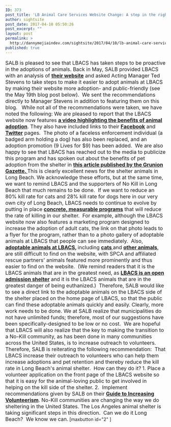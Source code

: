 ```yaml
---
ID: 373
post_title: 'LB Animal Care Services Website Change: A step in the right direction?'
author: sightsite
post_date: 2017-04-10 05:50:26
post_excerpt: ""
layout: post
permalink: >
  http://dannymejiaindev.com/sightsite/2017/04/10/lb-animal-care-services-website-change-a-step-in-the-right-direction/
published: true
---
```

<span style="font-size: medium;">SALB is pleased to see that LBACS has taken steps to be proactive in the adoptions of animals. Back in May, SALB provided LBACS with an analysis of <a title="" href="http://www.longbeach.gov/acs/"><strong>their website</strong></a> and asked Acting Manager Ted Stevens to take steps to make it easier to adopt animals at LBACS by making their website more adoption- and public-friendly (see the May 19th blog post below).  We sent the recommendations directly to Manager Stevens in addition to featuring them on this blog.   While not all of the recommendations were taken, we have noted the following:</span> <span style="font-size: medium;">We are pleased to report that the LBACS website now features <strong><a title="" href="http://youtu.be/Lio1QTPljRI">a video highlighting the benefits of animal adoption</a></strong>. They also have included links to their <strong><a title="" href="http://www.facebook.com/LongBeachAnimalCare">Facebook</a></strong> and <strong><a title="" href="https://twitter.com/lbacs/">Twitter</a></strong> pages.  The photo of a faceless enforcement individual (a badged arm holding a dog) has also been replaced, and an adoption promotion (9 Lives for $9) has been added.  We are also happy to see that LBACS has reached out to the media to publicize this program and has spoken out about the benefits of pet adoption from the shelter in <strong><a title="" href="http://www.gazettes.com/lifestyle/pets/adult-cats-get-lives-for-at-animal-shelter/article_fe7c69e2-e0b0-11e1-9193-001a4bcf887a.html">this article published by the Grunion Gazette. </a></strong></span> <span style="font-size: medium;">This is clearly excellent news for the shelter animals in Long Beach.</span> <span style="font-size: medium;">We acknowledge these efforts, but at the same time, we want to remind LBACS and the supporters of No Kill in Long Beach that much remains to be done.  If we want to reduce an 80% kill rate for cats and 28% kill rate for dogs here in our very own city of Long Beach, LBACS needs to continue to evolve by putting in place <strong><a title="" href="http://www.nokillharford.org/about/steps-to-no-kill/">concrete, measurable programs</a></strong> that will reduce the rate of killing in our shelter.  For example, although the LBACS website now also features a marketing program designed to increase the adoption of adult cats, the link on that photo leads to a flyer for the program, rather than to a photo gallery of adoptable animals at LBACS that people can see immediately.  Also,<strong> <a title="" href="http://www.petharbor.com/results.asp?searchtype=ADOPT&friends=1&samaritans=1&nosuccess=0&rows=10&imght=120&imgres=thumb&view=sysadm.v_animal&bgcolor=ffffff&text=000000&link=000000&alink=336699&vlink=000000&fontface=arial&fontsize=10&col_hdr_bg=b3b936&zip=90815&miles=200&shelterlist=%27LONG%27&atype=dog&ADDR=undefined&nav=1&start=3&nomax=1&page=1&where=type_DOG">adoptable animals at LBACS</a>, </strong>including <strong><a title="" href="http://www.petharbor.com/results.asp?searchtype=ADOPT&friends=1&samaritans=1&nosuccess=0&rows=10&imght=120&imgres=thumb&view=sysadm.v_animal&bgcolor=ffffff&text=000000&link=000000&alink=336699&vlink=000000&fontface=arial&fontsize=10&col_hdr_bg=b3b936&zip=90815&miles=200&shelterlist=%27LONG%27&atype=dog&ADDR=undefined&nav=1&start=3&nomax=1&page=1&where=type_CAT">cats </a></strong>and <strong><a title="" href="http://www.petharbor.com/results.asp?searchtype=ADOPT&friends=1&samaritans=1&nosuccess=0&rows=10&imght=120&imgres=thumb&view=sysadm.v_animal&bgcolor=ffffff&text=000000&link=000000&alink=336699&vlink=000000&fontface=arial&fontsize=10&col_hdr_bg=b3b936&zip=90815&miles=200&shelterlist=%27LONG%27&atype=dog&ADDR=undefined&nav=1&start=3&nomax=1&page=1&where=type_OTHER">other animals</a></strong>, are still difficult to find on the website, with SPCA and affiliated rescue partners' animals featured more prominently and thus easier to find on the website.  (We remind readers that it is the LBACS animals that are in the greatest need, as <strong><a title="" href="http://www.stayinalivelongbeach.org/lbacs-and-spca-la-whos-who.html">LBACS is an open admission shelter</a></strong> and it is the LBACS animals that are in the greatest danger of being euthanized.)  </span> <span style="font-size: medium;">Therefore, SALB would like to see a direct link to the adoptable animals on the LBACS side of the shelter placed on the home page of LBACS, so that the public can find these adoptable animals quickly and easily.</span> <span style="font-size: medium;">Clearly, more work needs to be done. We at SALB realize that municipalities do not have unlimited funds; therefore, most of our suggestions have been specifically-designed to be low or no cost.  We are hopeful that LBACS will also realize that the key to making the transition to a No-Kill community, as has been done in many communities across the United States, is to increase outreach to volunteers.  Therefore, SALB is reiterating the following recommendation:  That LBACS increase their outreach to volunteers who can help them increase adoptions and pet retention and thereby reduce the kill rate in Long Beach's animal shelter.  How can they do it?</span> <span style="font-size: medium;">1. Place a volunteer application on the front page of the LBACS website so that it is easy for the animal-loving public to get involved in helping on the kill side of the shelter.</span> <span style="font-size: medium;">2.  Implement recommendations given by SALB on their <strong><a title="" href="http://www.stayinalivelongbeach.org/salb-guide-to-increasing-volunteerism.html">Guide to Increasing Volunteerism</a></strong>. </span> <span style="font-size: medium;">No-Kill communities are changing the way we do sheltering in the United States. The Los Angeles animal shelter is taking significant steps in this direction.  Can we do it Long Beach?  </span> <span style="font-size: medium;">We know we can.</span> [maxbutton id="2" ]